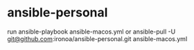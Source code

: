 # ansible-personal

run ansible-playbook ansible-macos.yml
or
ansible-pull -U git@github.com:ironoa/ansible-personal.git ansible-macos.yml
